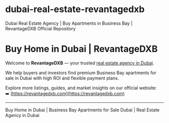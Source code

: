 # dubai-real-estate-revantagedxb
Dubai Real Estate Agency | Buy Apartments in Business Bay | RevantageDXB Official Repository
# Buy Home in Dubai | RevantageDXB  

Welcome to **RevantageDXB** — your trusted [real estate agency in Dubai](https://revantagedxb.com).  

We help buyers and investors find premium Business Bay apartments for sale in Dubai with high ROI and flexible payment plans.  

Explore more listings, guides, and market insights on our official website:  
➡️ [https://revantagedxb.com](https://revantagedxb.com)  

---

Buy Home in Dubai | Business Bay Apartments for Sale Dubai | Real Estate Agency in Dubai  
